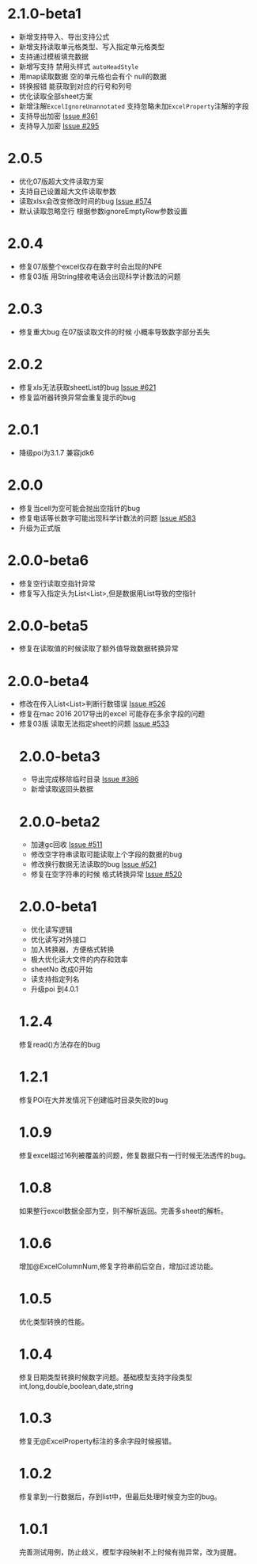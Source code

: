 # 2.1.0-beta1
* 新增支持导入、导出支持公式
* 新增支持读取单元格类型、写入指定单元格类型
* 支持通过模板填充数据
* 新增写支持 禁用头样式 `autoHeadStyle`
* 用map读取数据 空的单元格也会有个 null的数据
* 转换报错 能获取到对应的行号和列号
* 优化读取全部sheet方案
* 新增注解`ExcelIgnoreUnannotated` 支持忽略未加`ExcelProperty`注解的字段
* 支持导出加密 [Issue #361](https://github.com/alibaba/easyexcel/issues/361)
* 支持导入加密 [Issue #295](https://github.com/alibaba/easyexcel/issues/295)

# 2.0.5
* 优化07版超大文件读取方案
* 支持自己设置超大文件读取参数
* 读取xlsx会改变修改时间的bug [Issue #574](https://github.com/alibaba/easyexcel/issues/574)
* 默认读取忽略空行 根据参数ignoreEmptyRow参数设置

# 2.0.4
* 修复07版整个excel仅存在数字时会出现的NPE
* 修复03版 用String接收电话会出现科学计数法的问题

# 2.0.3
* 修复重大bug 在07版读取文件的时候 小概率导致数字部分丢失

# 2.0.2
* 修复xls无法获取sheetList的bug [Issue #621](https://github.com/alibaba/easyexcel/issues/621)
* 修复监听器转换异常会重复提示的bug

# 2.0.1
* 降级poi为3.1.7 兼容jdk6

# 2.0.0
* 修复当cell为空可能会抛出空指针的bug
* 修复电话等长数字可能出现科学计数法的问题 [Issue #583](https://github.com/alibaba/easyexcel/issues/583)
* 升级为正式版

# 2.0.0-beta6
* 修复空行读取空指针异常
* 修复写入指定头为List<List<String>>,但是数据用List<Class>导致的空指针

# 2.0.0-beta5
* 修复在读取值的时候读取了额外值导致数据转换异常

# 2.0.0-beta4
* 修改在传入List<List<Object>>判断行数错误 [Issue #526](https://github.com/alibaba/easyexcel/issues/526)
* 修复在mac 2016 2017导出的excel 可能存在多余字段的问题
* 修复03版 读取无法指定sheet的问题 [Issue #533](https://github.com/alibaba/easyexcel/issues/533)

# 2.0.0-beta3
* 导出完成移除临时目录 [Issue #386](https://github.com/alibaba/easyexcel/issues/386)
* 新增读取返回头数据

# 2.0.0-beta2
* 加速gc回收 [Issue #511](https://github.com/alibaba/easyexcel/issues/511)
* 修改空字符串读取可能读取上个字段的数据的bug
* 修改换行数据无法读取的bug [Issue #521](https://github.com/alibaba/easyexcel/issues/521)
* 修复在空字符串的时候 格式转换异常 [Issue #520](https://github.com/alibaba/easyexcel/issues/520)

# 2.0.0-beta1
* 优化读写逻辑
* 优化读写对外接口
* 加入转换器，方便格式转换
* 极大优化读大文件的内存和效率
* sheetNo 改成0开始
* 读支持指定列名
* 升级poi 到4.0.1

# 1.2.4
修复read()方法存在的bug

# 1.2.1
修复POI在大并发情况下创建临时目录失败的bug

# 1.0.9 
修复excel超过16列被覆盖的问题，修复数据只有一行时候无法透传的bug。

# 1.0.8
如果整行excel数据全部为空，则不解析返回。完善多sheet的解析。

# 1.0.6
增加@ExcelColumnNum,修复字符串前后空白，增加过滤功能。

# 1.0.5
优化类型转换的性能。

# 1.0.4
修复日期类型转换时候数字问题。基础模型支持字段类型int,long,double,boolean,date,string

# 1.0.3
修复无@ExcelProperty标注的多余字段时候报错。

# 1.0.2 
修复拿到一行数据后，存到list中，但最后处理时候变为空的bug。

# 1.0.1
完善测试用例，防止歧义，模型字段映射不上时候有抛异常，改为提醒。